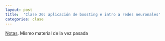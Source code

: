 ```yaml
---
layout: post
title:  'Clase 20: aplicación de boosting e intro a redes neuronales'
categories: clase
---
```


[Notas](https://www.dropbox.com/s/waf8pygysaf6ysc/Notas_AE_20.pdf?dl=0). Mismo material de la vez pasada